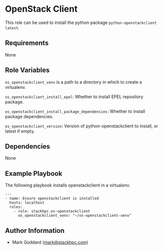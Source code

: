 OpenStack Client
================

This role can be used to install the python package ``python-openstackclient latest``.

Requirements
------------

None

Role Variables
--------------

`os_openstackclient_venv` is a path to a directory in which to create a
virtualenv.

`os_openstackclient_install_epel`: Whether to install EPEL repository package.

`os_openstackclient_install_package_dependencies`: Whether to install package
dependencies.

`os_openstackclient_version`: Version of python-openstackclient to install, or
latest if empty.

Dependencies
------------

None

Example Playbook
----------------

The following playbook installs openstackclient in a virtualenv.

    ---
    - name: Ensure openstackclient is installed
      hosts: localhost
      roles:
        - role: stackhpc.os-openstackclient
          os_openstackclient_venv: "~/os-openstackclient-venv"

Author Information
------------------

- Mark Goddard (<mark@stackhpc.com>)
